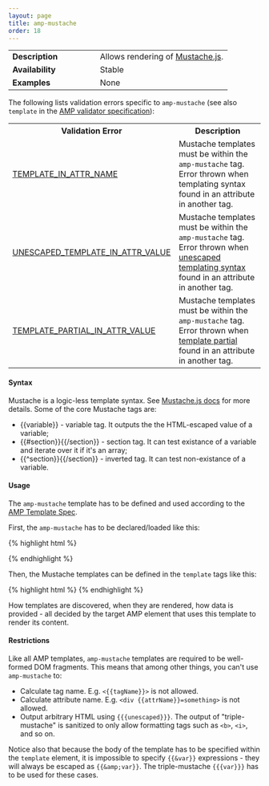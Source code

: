 ```yaml
---
layout: page
title: amp-mustache
order: 18
---
```


<!---
Copyright 2015 The AMP HTML Authors. All Rights Reserved.

Licensed under the Apache License, Version 2.0 (the "License");
you may not use this file except in compliance with the License.
You may obtain a copy of the License at

      http://www.apache.org/licenses/LICENSE-2.0

Unless required by applicable law or agreed to in writing, software
distributed under the License is distributed on an "AS-IS" BASIS,
WITHOUT WARRANTIES OR CONDITIONS OF ANY KIND, either express or implied.
See the License for the specific language governing permissions and
limitations under the License.

-->



<table>
  <tr>
    <td width="40%"><strong>Description</strong></td>
    <td>Allows rendering of <a href="https://github.com/janl/mustache.js/">Mustache.js</a>.</td>
  </tr>
  <tr>
    <td width="40%"><strong>Availability</strong></td>
    <td>Stable</td>
  </tr>
  <tr>
    <td width="40%"><strong>Examples</strong></td>
    <td>None</td>
  </tr>
</table>

The following lists validation errors specific to `amp-mustache`
(see also `template` in the [AMP validator specification](https://github.com/ampproject/amphtml/blob/master/validator/validator.protoascii)):

<table>
  <tr>
    <th width="40%"><strong>Validation Error</strong></th>
    <th>Description</th>
  </tr>
  <tr>
    <td width="40%"><a href="https://www.ampproject.org/docs/reference/validation_errors.html#attribute-contains-template-syntax">TEMPLATE_IN_ATTR_NAME</a></td>
    <td>Mustache templates must be within the <code>amp-mustache</code> tag. Error thrown when templating syntax found in an attribute in another tag.</td>
  </tr>
  <tr>
    <td width="40%"><a href="https://www.ampproject.org/docs/reference/validation_errors.html#attribute-contains-unescaped-template-syntax">UNESCAPED_TEMPLATE_IN_ATTR_VALUE</a></td>
    <td>Mustache templates must be within the <code>amp-mustache</code> tag. Error thrown when <a href="https://github.com/janl/mustache.js/#variables">unescaped templating syntax</a> found in an attribute in another tag.</td>
  </tr>
  <tr>
    <td width="40%"><a href="https://www.ampproject.org/docs/reference/validation_errors.html#attribute-contains-template-partial">TEMPLATE_PARTIAL_IN_ATTR_VALUE</a></td>
    <td>Mustache templates must be within the <code>amp-mustache</code> tag. Error thrown when <a href="https://github.com/janl/mustache.js/#partials">template partial</a> found in an attribute in another tag.</td>
  </tr>
</table>

#### Syntax

Mustache is a logic-less template syntax. See [Mustache.js docs](https://github.com/janl/mustache.js/)
for more details. Some of the core Mustache tags are:

- \{\{variable\}\} - variable tag. It outputs the the HTML-escaped value of a variable;
- \{\{#section\}\}\{\{/section\}\} - section tag. It can test existance of a variable and iterate over it if it's an array;
- \{\{^section\}\}\{\{/section\}\} - inverted tag. It can test non-existance of a variable.

#### Usage

The `amp-mustache` template has to be defined and used according to the
[AMP Template Spec](https://github.com/ampproject/amphtml/blob/master/extensions/amp-mustache/../../spec/amp-html-templates.md).

First, the `amp-mustache` has to be declared/loaded like this:

{% highlight html %}
<script async custom-template="amp-mustache" src="https://cdn.ampproject.org/v0/amp-mustache-0.1.js"></script>
{% endhighlight %}

Then, the Mustache templates can be defined in the `template` tags like this:

{% highlight html %}
<template type="amp-mustache">
  Hello {{world}}!
</template>
{% endhighlight %}

How templates are discovered, when they are rendered, how data is provided - all decided by the
target AMP element that uses this template to render its content.

#### Restrictions

Like all AMP templates, `amp-mustache` templates are required to be well-formed DOM fragments. This means
that among other things, you can't use `amp-mustache` to:

- Calculate tag name. E.g. `<{{tagName}}>` is not allowed.
- Calculate attribute name. E.g. `<div {{attrName}}=something>` is not allowed.
- Output arbitrary HTML using `{{{unescaped}}}`. The output of "triple-mustache" is sanitized to only allow
formatting tags such as `<b>`, `<i>`, and so on.

Notice also that because the body of the template has to be specified within the `template` element, it is
impossible to specify `{{&var}}` expressions - they will always be escaped as `{{&amp;var}}`. The triple-mustache
`{{{var}}}` has to be used for these cases.
